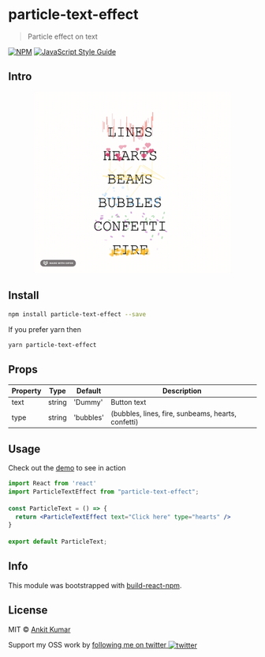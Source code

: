 # particle-text-effect
> Particle effect on text

[![NPM](https://img.shields.io/npm/v/particle-text-effect.svg)](https://www.npmjs.com/package/particle-text-effect) [![JavaScript Style Guide](https://img.shields.io/badge/code_style-standard-brightgreen.svg)](https://standardjs.com)
## Intro

<p align="center">
  <img width="400" src="https://github.com/knowankit/particle-text-effect/blob/develop/demo.gif">
</p>

## Install

```bash
npm install particle-text-effect --save
```

If you prefer yarn then

```bash
yarn particle-text-effect
```

## Props

| Property      | Type | Default | Description
| ----------- | ----------- | ----------- | ----------- |
| text      | string       | 'Dummy'       | Button text      |
| type   | string        | 'bubbles'       | (bubbles, lines, fire, sunbeams, hearts, confetti) |


## Usage

Check out the [demo](https://knowankit.github.io/particle-text-effect/) to see in action

```jsx
import React from 'react'
import ParticleTextEffect from "particle-text-effect";

const ParticleText = () => {
  return <ParticleTextEffect text="Click here" type="hearts" />
}

export default ParticleText;
```

## Info

This module was bootstrapped with [build-react-npm](https://github.com/knowankit/build-react-npm).

## License

MIT © [Ankit Kumar](https://github.com/knowankit)

Support my OSS work by <a href="https://twitter.com/knowankit">following me on twitter <img src="https://storage.googleapis.com/saasify-assets/twitter-logo.svg" alt="twitter" height="24px" align="center"></a>

